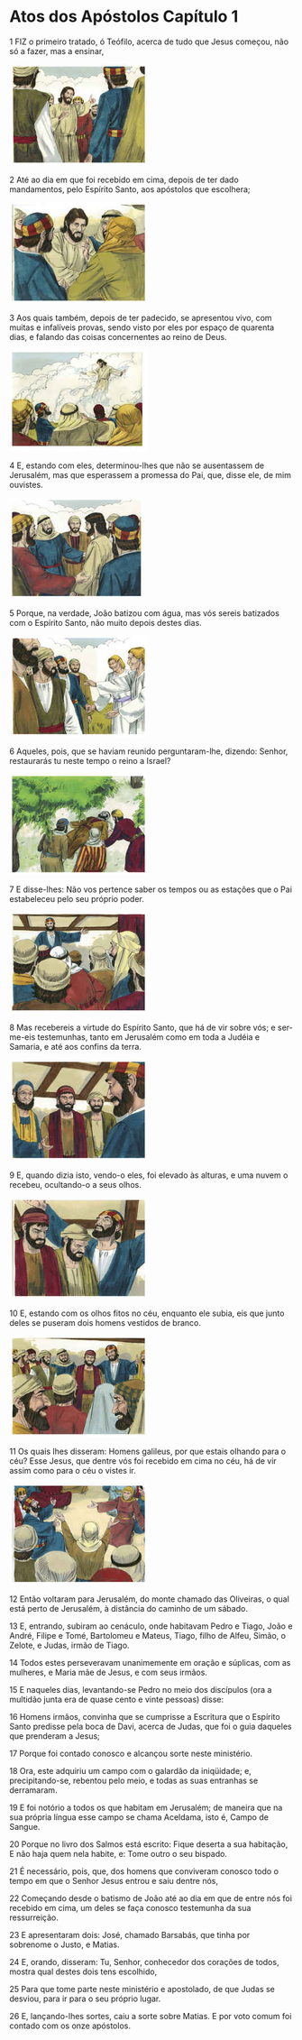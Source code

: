 # Atos dos Apóstolos Capítulo 1

1	FIZ o primeiro tratado, ó Teófilo, acerca de tudo que Jesus começou, não só a fazer, mas a ensinar,

![](.img/44_Ac_01_01_RG.jpg)

2	Até ao dia em que foi recebido em cima, depois de ter dado mandamentos, pelo Espírito Santo, aos apóstolos que escolhera;

![](.img/44_Ac_01_02_RG.jpg)

3	Aos quais também, depois de ter padecido, se apresentou vivo, com muitas e infalíveis provas, sendo visto por eles por espaço de quarenta dias, e falando das coisas concernentes ao reino de Deus.

![](.img/44_Ac_01_03_RG.jpg)

4	E, estando com eles, determinou-lhes que não se ausentassem de Jerusalém, mas que esperassem a promessa do Pai, que, disse ele, de mim ouvistes.

![](.img/44_Ac_01_04_RG.jpg)

5	Porque, na verdade, João batizou com água, mas vós sereis batizados com o Espírito Santo, não muito depois destes dias.

![](.img/44_Ac_01_05_RG.jpg)

6	Aqueles, pois, que se haviam reunido perguntaram-lhe, dizendo: Senhor, restaurarás tu neste tempo o reino a Israel?

![](.img/44_Ac_01_06_RG.jpg)

7	E disse-lhes: Não vos pertence saber os tempos ou as estações que o Pai estabeleceu pelo seu próprio poder.

![](.img/44_Ac_01_07_RG.jpg)

8	Mas recebereis a virtude do Espírito Santo, que há de vir sobre vós; e ser-me-eis testemunhas, tanto em Jerusalém como em toda a Judéia e Samaria, e até aos confins da terra.

![](.img/44_Ac_01_08_RG.jpg)

9	E, quando dizia isto, vendo-o eles, foi elevado às alturas, e uma nuvem o recebeu, ocultando-o a seus olhos.

![](.img/44_Ac_01_09_RG.jpg)

10	E, estando com os olhos fitos no céu, enquanto ele subia, eis que junto deles se puseram dois homens vestidos de branco.

![](.img/44_Ac_01_10_RG.jpg)

11	Os quais lhes disseram: Homens galileus, por que estais olhando para o céu? Esse Jesus, que dentre vós foi recebido em cima no céu, há de vir assim como para o céu o vistes ir.

![](.img/44_Ac_01_11_RG.jpg)

12	Então voltaram para Jerusalém, do monte chamado das Oliveiras, o qual está perto de Jerusalém, à distância do caminho de um sábado.

13	E, entrando, subiram ao cenáculo, onde habitavam Pedro e Tiago, João e André, Filipe e Tomé, Bartolomeu e Mateus, Tiago, filho de Alfeu, Simão, o Zelote, e Judas, irmão de Tiago.

14	Todos estes perseveravam unanimemente em oração e súplicas, com as mulheres, e Maria mãe de Jesus, e com seus irmãos.

15	E naqueles dias, levantando-se Pedro no meio dos discípulos (ora a multidão junta era de quase cento e vinte pessoas) disse:

16	Homens irmãos, convinha que se cumprisse a Escritura que o Espírito Santo predisse pela boca de Davi, acerca de Judas, que foi o guia daqueles que prenderam a Jesus;

17	Porque foi contado conosco e alcançou sorte neste ministério.

18	Ora, este adquiriu um campo com o galardão da iniqüidade; e, precipitando-se, rebentou pelo meio, e todas as suas entranhas se derramaram.

19	E foi notório a todos os que habitam em Jerusalém; de maneira que na sua própria língua esse campo se chama Aceldama, isto é, Campo de Sangue.

20	Porque no livro dos Salmos está escrito: Fique deserta a sua habitação, E não haja quem nela habite, e: Tome outro o seu bispado.

21	É necessário, pois, que, dos homens que conviveram conosco todo o tempo em que o Senhor Jesus entrou e saiu dentre nós,

22	Começando desde o batismo de João até ao dia em que de entre nós foi recebido em cima, um deles se faça conosco testemunha da sua ressurreição.

23	E apresentaram dois: José, chamado Barsabás, que tinha por sobrenome o Justo, e Matias.

24	E, orando, disseram: Tu, Senhor, conhecedor dos corações de todos, mostra qual destes dois tens escolhido,

25	Para que tome parte neste ministério e apostolado, de que Judas se desviou, para ir para o seu próprio lugar.

26	E, lançando-lhes sortes, caiu a sorte sobre Matias. E por voto comum foi contado com os onze apóstolos.

